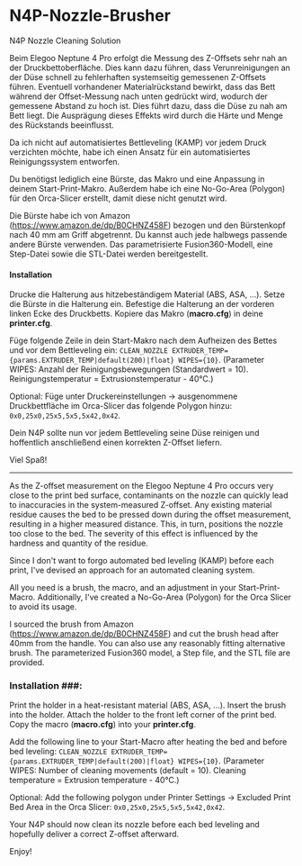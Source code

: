 # N4P-Nozzle-Brusher

 N4P Nozzle Cleaning Solution

Beim Elegoo Neptune 4 Pro erfolgt die Messung des Z-Offsets sehr nah an der Druckbettoberfläche. Dies kann dazu führen, dass Verunreinigungen an der Düse schnell zu fehlerhaften systemseitig gemessenen Z-Offsets führen. Eventuell vorhandener Materialrückstand bewirkt, dass das Bett während der Offset-Messung nach unten gedrückt wird, wodurch der gemessene Abstand zu hoch ist. Dies führt dazu, dass die Düse zu nah am Bett liegt. Die Ausprägung dieses Effekts wird durch die Härte und Menge des Rückstands beeinflusst.

Da ich nicht auf automatisiertes Bettleveling (KAMP) vor jedem Druck verzichten möchte, habe ich einen Ansatz für ein automatisiertes Reinigungssystem entworfen.

Du benötigst lediglich eine Bürste, das Makro und eine Anpassung in deinem Start-Print-Makro. Außerdem habe ich eine No-Go-Area (Polygon) für den Orca-Slicer erstellt, damit diese nicht genutzt wird.

Die Bürste habe ich von Amazon (<https://www.amazon.de/dp/B0CHNZ458F>) bezogen und den Bürstenkopf nach 40 mm am Griff abgetrennt. Du kannst auch jede halbwegs passende andere Bürste verwenden. Das parametrisierte Fusion360-Modell, eine Step-Datei sowie die STL-Datei werden bereitgestellt.

#### Installation ####

Drucke die Halterung aus hitzebeständigem Material (ABS, ASA, ...).
Setze die Bürste in die Halterung ein.
Befestige die Halterung an der vorderen linken Ecke des Druckbetts.
Kopiere das Makro (**macro.cfg**) in deine **printer.cfg**.

Füge folgende Zeile in dein Start-Makro nach dem Aufheizen des Bettes und vor dem Bettleveling ein: `CLEAN_NOZZLE EXTRUDER_TEMP={params.EXTRUDER_TEMP|default(200)|float} WIPES={10}`.
(Parameter WIPES: Anzahl der Reinigungsbewegungen (Standardwert = 10).
Reinigungstemperatur = Extrusionstemperatur - 40°C.)

Optional: Füge unter Druckereinstellungen -> ausgenommene Druckbettfläche im Orca-Slicer das folgende Polygon hinzu: `0x0,25x0,25x5,5x5,5x42,0x42`.

Dein N4P sollte nun vor jedem Bettleveling seine Düse reinigen und hoffentlich anschließend einen korrekten Z-Offset liefern.

Viel Spaß!

---

As the Z-offset measurement on the Elegoo Neptune 4 Pro occurs very close to the print bed surface, contaminants on the nozzle can quickly lead to inaccuracies in the system-measured Z-offset. Any existing material residue causes the bed to be pressed down during the offset measurement, resulting in a higher measured distance. This, in turn, positions the nozzle too close to the bed. The severity of this effect is influenced by the hardness and quantity of the residue.

Since I don't want to forgo automated bed leveling (KAMP) before each print, I've devised an approach for an automated cleaning system.

All you need is a brush, the macro, and an adjustment in your Start-Print-Macro. Additionally, I've created a No-Go-Area (Polygon) for the Orca Slicer to avoid its usage.

I sourced the brush from Amazon (https://www.amazon.de/dp/B0CHNZ458F) and cut the brush head after 40mm from the handle. You can also use any reasonably fitting alternative brush. The parameterized Fusion360 model, a Step file, and the STL file are provided.

### Installation ###:

Print the holder in a heat-resistant material (ABS, ASA, ...).
Insert the brush into the holder.
Attach the holder to the front left corner of the print bed.
Copy the macro (**macro.cfg**) into your **printer.cfg**.

Add the following line to your Start-Macro after heating the bed and before bed leveling: `CLEAN_NOZZLE EXTRUDER_TEMP={params.EXTRUDER_TEMP|default(200)|float} WIPES={10}`.
(Parameter WIPES: Number of cleaning movements (default = 10).
Cleaning temperature = Extrusion temperature - 40°C.)


Optional: Add the following polygon under Printer Settings -> Excluded Print Bed Area in the Orca Slicer: `0x0,25x0,25x5,5x5,5x42,0x42`.

Your N4P should now clean its nozzle before each bed leveling and hopefully deliver a correct Z-offset afterward.

Enjoy!
